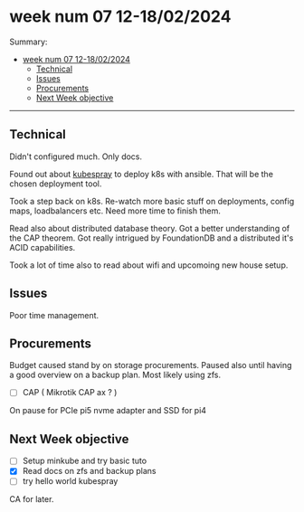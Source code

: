 # week num 07 12-18/02/2024

Summary:

- [week num 07 12-18/02/2024](#week-num-07-12-18022024)
  - [Technical](#technical)
  - [Issues](#issues)
  - [Procurements](#procurements)
  - [Next Week objective](#next-week-objective)

---

## Technical

Didn't configured much. Only docs.

Found out about [kubespray](https://github.com/kubernetes-sigs/kubespray) to deploy k8s with ansible. That will be the chosen deployment tool.

Took a step back on k8s. Re-watch more basic stuff on deployments, config maps, loadbalancers etc. Need more time to finish them.

Read also about distributed database theory. Got a better understanding of the CAP theorem. Got really intrigued by FoundationDB and a distributed it's ACID capabilities.

Took a lot of time also to read about wifi and upcomoing new house setup.

## Issues

Poor time management.

## Procurements

Budget caused stand by on storage procurements. Paused also until having a good overview on a backup plan. Most likely using zfs.

- [ ] CAP ( Mikrotik CAP ax ? )

On pause for PCIe pi5 nvme adapter and SSD for pi4

## Next Week objective

- [ ] Setup minkube and try basic tuto
- [x] Read docs on zfs and backup plans
- [ ] try hello world kubespray
  
CA for later.
